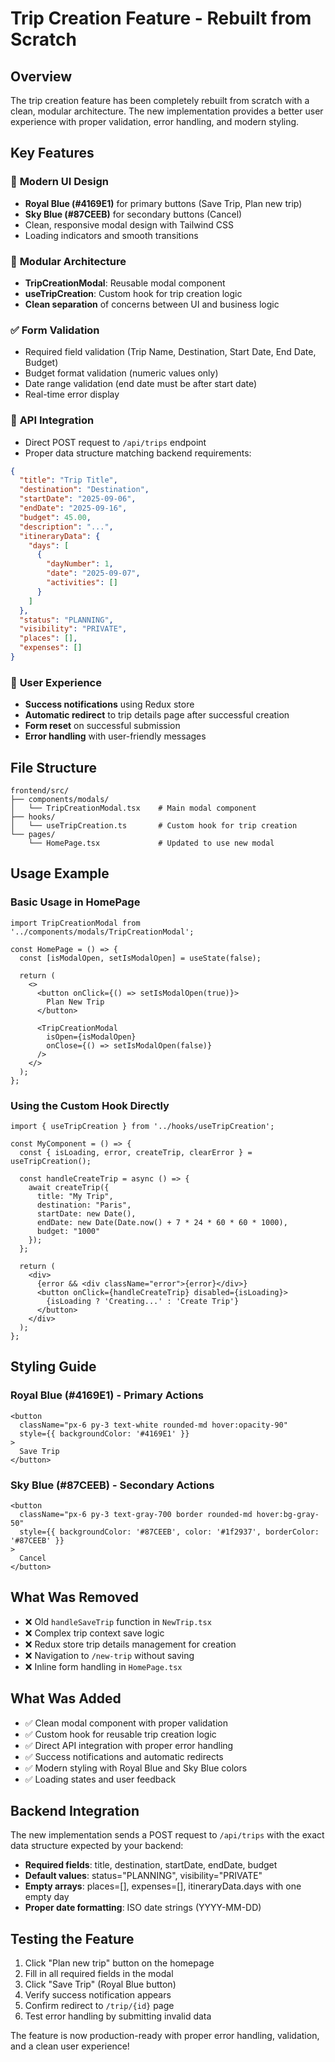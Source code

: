 # Trip Creation Feature - Rebuilt from Scratch

## Overview
The trip creation feature has been completely rebuilt from scratch with a clean, modular architecture. The new implementation provides a better user experience with proper validation, error handling, and modern styling.

## Key Features

### 🎨 **Modern UI Design**
- **Royal Blue (#4169E1)** for primary buttons (Save Trip, Plan new trip)
- **Sky Blue (#87CEEB)** for secondary buttons (Cancel)
- Clean, responsive modal design with Tailwind CSS
- Loading indicators and smooth transitions

### 🔧 **Modular Architecture**
- **TripCreationModal**: Reusable modal component
- **useTripCreation**: Custom hook for trip creation logic
- **Clean separation** of concerns between UI and business logic

### ✅ **Form Validation**
- Required field validation (Trip Name, Destination, Start Date, End Date, Budget)
- Budget format validation (numeric values only)
- Date range validation (end date must be after start date)
- Real-time error display

### 🚀 **API Integration**
- Direct POST request to `/api/trips` endpoint
- Proper data structure matching backend requirements:
```json
{
  "title": "Trip Title",
  "destination": "Destination",
  "startDate": "2025-09-06",
  "endDate": "2025-09-16",
  "budget": 45.00,
  "description": "...",
  "itineraryData": {
    "days": [
      {
        "dayNumber": 1,
        "date": "2025-09-07",
        "activities": []
      }
    ]
  },
  "status": "PLANNING",
  "visibility": "PRIVATE",
  "places": [],
  "expenses": []
}
```

### 🔄 **User Experience**
- **Success notifications** using Redux store
- **Automatic redirect** to trip details page after successful creation
- **Form reset** on successful submission
- **Error handling** with user-friendly messages

## File Structure

```
frontend/src/
├── components/modals/
│   └── TripCreationModal.tsx    # Main modal component
├── hooks/
│   └── useTripCreation.ts       # Custom hook for trip creation
└── pages/
    └── HomePage.tsx             # Updated to use new modal
```

## Usage Example

### Basic Usage in HomePage
```tsx
import TripCreationModal from '../components/modals/TripCreationModal';

const HomePage = () => {
  const [isModalOpen, setIsModalOpen] = useState(false);

  return (
    <>
      <button onClick={() => setIsModalOpen(true)}>
        Plan New Trip
      </button>
      
      <TripCreationModal 
        isOpen={isModalOpen} 
        onClose={() => setIsModalOpen(false)} 
      />
    </>
  );
};
```

### Using the Custom Hook Directly
```tsx
import { useTripCreation } from '../hooks/useTripCreation';

const MyComponent = () => {
  const { isLoading, error, createTrip, clearError } = useTripCreation();

  const handleCreateTrip = async () => {
    await createTrip({
      title: "My Trip",
      destination: "Paris",
      startDate: new Date(),
      endDate: new Date(Date.now() + 7 * 24 * 60 * 60 * 1000),
      budget: "1000"
    });
  };

  return (
    <div>
      {error && <div className="error">{error}</div>}
      <button onClick={handleCreateTrip} disabled={isLoading}>
        {isLoading ? 'Creating...' : 'Create Trip'}
      </button>
    </div>
  );
};
```

## Styling Guide

### Royal Blue (#4169E1) - Primary Actions
```tsx
<button 
  className="px-6 py-3 text-white rounded-md hover:opacity-90"
  style={{ backgroundColor: '#4169E1' }}
>
  Save Trip
</button>
```

### Sky Blue (#87CEEB) - Secondary Actions
```tsx
<button 
  className="px-6 py-3 text-gray-700 border rounded-md hover:bg-gray-50"
  style={{ backgroundColor: '#87CEEB', color: '#1f2937', borderColor: '#87CEEB' }}
>
  Cancel
</button>
```

## What Was Removed

- ❌ Old `handleSaveTrip` function in `NewTrip.tsx`
- ❌ Complex trip context save logic
- ❌ Redux store trip details management for creation
- ❌ Navigation to `/new-trip` without saving
- ❌ Inline form handling in `HomePage.tsx`

## What Was Added

- ✅ Clean modal component with proper validation
- ✅ Custom hook for reusable trip creation logic
- ✅ Direct API integration with proper error handling
- ✅ Success notifications and automatic redirects
- ✅ Modern styling with Royal Blue and Sky Blue colors
- ✅ Loading states and user feedback

## Backend Integration

The new implementation sends a POST request to `/api/trips` with the exact data structure expected by your backend:

- **Required fields**: title, destination, startDate, endDate, budget
- **Default values**: status="PLANNING", visibility="PRIVATE"
- **Empty arrays**: places=[], expenses=[], itineraryData.days with one empty day
- **Proper date formatting**: ISO date strings (YYYY-MM-DD)

## Testing the Feature

1. Click "Plan new trip" button on the homepage
2. Fill in all required fields in the modal
3. Click "Save Trip" (Royal Blue button)
4. Verify success notification appears
5. Confirm redirect to `/trip/{id}` page
6. Test error handling by submitting invalid data

The feature is now production-ready with proper error handling, validation, and a clean user experience!
